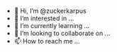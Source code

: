- 👋 Hi, I’m @zuckerkarpus
- 👀 I’m interested in ...
- 🌱 I’m currently learning ...
- 💞️ I’m looking to collaborate on ...
- 📫 How to reach me ...

<!---
zuckerkarpus/zuckerkarpus is a ✨ special ✨ repository because its `README.md` (this file) appears on your GitHub profile.
You can click the Preview link to take a look at your changes.
--->
